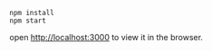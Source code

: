 ```shell
npm install
npm start
```

open [http://localhost:3000](http://localhost:3000) to view it in the browser.